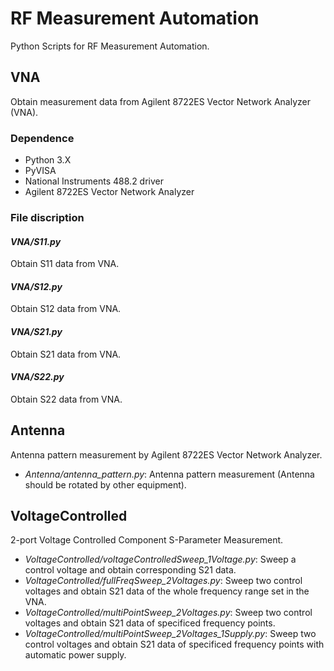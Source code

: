 # RF Measurement Automation
Python Scripts for RF Measurement Automation.

## VNA
Obtain measurement data from Agilent 8722ES Vector Network Analyzer (VNA).

### Dependence
- Python 3.X
- PyVISA
- National Instruments 488.2 driver
- Agilent 8722ES Vector Network Analyzer
### File discription

#### *VNA/S11.py*
Obtain S11 data from VNA.
#### *VNA/S12.py*
Obtain S12 data from VNA.
#### *VNA/S21.py*
Obtain S21 data from VNA.
#### *VNA/S22.py*
Obtain S22 data from VNA.

## Antenna
Antenna pattern measurement by Agilent 8722ES Vector Network Analyzer.
- *Antenna/antenna_pattern.py*: Antenna pattern measurement (Antenna should be rotated by other equipment).

## VoltageControlled
2-port Voltage Controlled Component S-Parameter Measurement.
- *VoltageControlled/voltageControlledSweep_1Voltage.py*: Sweep a control voltage and obtain corresponding S21 data.
- *VoltageControlled/fullFreqSweep_2Voltages.py*: Sweep two control voltages and obtain S21 data of the whole frequency range set in the VNA.
- *VoltageControlled/multiPointSweep_2Voltages.py*: Sweep two control voltages and obtain S21 data of specificed frequency points.
- *VoltageControlled/multiPointSweep_2Voltages_1Supply.py*: Sweep two control voltages and obtain S21 data of specificed frequency points with automatic power supply.
